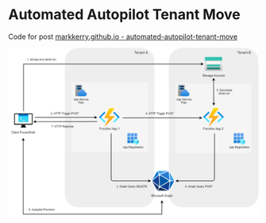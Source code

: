 # Automated Autopilot Tenant Move

Code for post [markkerry.github.io - automated-autopilot-tenant-move](https://markkerry.github.io/posts/automated-autopilot-tenant-move/)

![AutopilotTenantMove](media/AutopilotTenantMove.png)